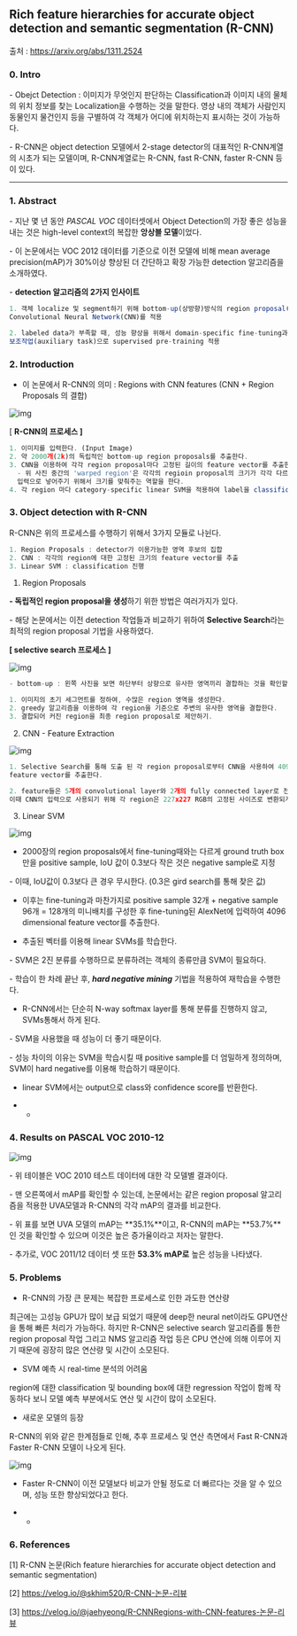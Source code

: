 ﻿



## Rich feature hierarchies for accurate object detection and semantic segmentation (R-CNN)

출처 : https://arxiv.org/abs/1311.2524



### 0. Intro



\- Obejct Detection : 이미지가 무엇인지 판단하는 Classification과 이미지 내의 물체의 위치 정보를 찾는 Localization을 수행하는 것을 말한다. 영상 내의 객체가 사람인지 동물인지 물건인지 등을 구별하여 각 객체가 어디에 위치하는지 표시하는 것이 가능하다.



\- R-CNN은 object detection 모델에서 2-stage detector의 대표적인 R-CNN계열의 시초가 되는 모델이며, R-CNN계열로는 R-CNN, fast R-CNN, faster R-CNN 등이 있다.



- - - 

### 1. Abstract

\- 지난 몇 년 동안 *PASCAL VOC* 데이터셋에서 Object Detection의 가장 좋은 성능을 내는 것은 high-level context의 복잡한 **앙상블 모델**이었다.



\- 이 논문에서는 VOC 2012 데이터를 기준으로 이전 모델에 비해 mean average precision(mAP)가 30%이상 향상된 더 간단하고 확장 가능한 detection 알고리즘을 소개하였다.



\- **detection 알고리즘의 2가지 인사이트** 



```javascript
1. 객체 localize 및 segment하기 위해 bottom-up(상방향)방식의 region proposal(지역 제안)에 
Convolutional Neural Network(CNN)를 적용

2. labeled data가 부족할 때, 성능 향상을 위해서 domain-specific fine-tuning과
보조작업(auxiliary task)으로 supervised pre-training 적용
```



### 2. Introduction

- 이 논문에서 R-CNN의 의미 : Regions with CNN features (CNN + Region Proposals 의 결합)



![img](https://blogfiles.pstatic.net/MjAyMTA5MTJfMTg5/MDAxNjMxNDQ1MTk1MzUx.9hq_JjmcXNX--o_ucJIWLU_rqVNVgeuaqwlYE6QGR5og.Fd0hW-410dQjif-MC2aB1ObluQRBBh7pDXmqkc9D5lYg.PNG.nm1lee/%EC%8A%A4%ED%81%AC%EB%A6%B0%EC%83%B7_2021-09-12_%EC%98%A4%ED%9B%84_8.13.09.png?type=w1)



[ **R-CNN의 프로세스 ]**



```javascript
1. 이미지를 입력한다. (Input Image)
2. 약 2000개(2k)의 독립적인 bottom-up region proposals를 추출한다.
3. CNN을 이용하여 각각 region proposal마다 고정된 길이의 feature vector를 추출한다.
  - 위 사진 중간의 'warped region'은 각각의 regioin proposal의 크기가 각각 다르므로 이를 CNN의 
  입력으로 넣어주기 위해서 크기를 맞춰주는 역할을 한다.
4. 각 region 마다 category-specific linear SVM을 적용하여 label을 classification(분류)한다. 
```



### 3. Object detection with R-CNN 

R-CNN은 위의 프로세스를 수행하기 위해서 3가지 모듈로 나뉜다.

```javascript
1. Region Proposals : detector가 이용가능한 영역 후보의 집합
2. CNN : 각각의 region에 대한 고정된 크기의 feature vector를 추출
3. Linear SVM : classification 진행
```

1. Region Proposals



**- 독립적인 region proposal을 생성**하기 위한 방법은 여러가지가 있다. 

\- 해당 논문에서는 이전 detection 작업들과 비교하기 위하여 **Selective Search**라는 최적의 region proposal 기법을 사용하였다. 



**[ selective search 프로세스 ]**



![img](https://blogfiles.pstatic.net/MjAyMTA5MTJfMjU2/MDAxNjMxNDQ2NDU5NTE4.9AtZjFQEs_K32f-w5uGypjZXLrqF0JoKd4G8ppChLq4g.VkJiv_2amYJwaf-GmURWYuF-ekDs8uikW07ktz6G6u0g.PNG.nm1lee/%EC%8A%A4%ED%81%AC%EB%A6%B0%EC%83%B7_2021-09-12_%EC%98%A4%ED%9B%84_8.34.15.png?type=w1)



```javascript
- bottom-up : 왼쪽 사진을 보면 하단부터 상향으로 유사한 영역끼리 결합하는 것을 확인할 수 있음 -

1. 이미지의 초기 세그먼트를 정하여, 수많은 region 영역을 생성한다.
2. greedy 알고리즘을 이용하여 각 region을 기준으로 주변의 유사한 영역을 결합한다.
3. 결합되어 커진 region을 최종 region proposal로 제안하기.
```

2. CNN - Feature Extraction

![img](https://blogfiles.pstatic.net/MjAyMTA5MTJfMTEy/MDAxNjMxNDQ2NjE1MDU0._MSWygDFmHwLGfYQWGKOEmPj_tOHfxUMyuUs6dknXJQg.P3-wokEnjHidbxemIjIC-nglNi4-P4L2EjrMSrpPFqkg.PNG.nm1lee/%EC%8A%A4%ED%81%AC%EB%A6%B0%EC%83%B7_2021-09-12_%EC%98%A4%ED%9B%84_8.36.49.png?type=w1)



```javascript
1. Selective Search를 통해 도출 된 각 region proposal로부터 CNN을 사용하여 4096차원의 
feature vector를 추출한다.

2. feature들은 5개의 convolutional layer와 2개의 fully connected layer로 전파되는데, 
이때 CNN의 입력으로 사용되기 위해 각 region은 227x227 RGB의 고정된 사이즈로 변환되게 된다.
```

3. Linear SVM



![img](https://blogfiles.pstatic.net/MjAyMTA5MTJfMjEy/MDAxNjMxNDQ3Njg0MDI1.IFclxan0WyQuWiSfk9we9d85xhYObZmlbm_1tTbkIlYg.88rxqfR5CdsKhuObruM8PNZ85xcqkfD4T93ry7aOyvgg.PNG.nm1lee/%EC%8A%A4%ED%81%AC%EB%A6%B0%EC%83%B7_2021-09-12_%EC%98%A4%ED%9B%84_8.54.40.png?type=w1)



- 2000장의 region proposals에서 fine-tuning때와는 다르게 ground truth box만을 positive sample, IoU 값이 0.3보다 작은 것은 negative sample로 지정 

\- 이때, IoU값이 0.3보다 큰 경우 무시한다. (0.3은 gird search를 통해 찾은 값)



- 이후는 fine-tuning과 마찬가지로 positive sample 32개 + negative sample 96개 = 128개의 미니배치를 구성한 후 fine-tuning된 AlexNet에 입력하여 4096 dimensional feature vector를 추출한다. 



- 추출된 벡터를 이용해 linear SVMs를 학습한다. 

\- SVM은 2진 분류를 수행하므로 분류하려는 객체의 종류만큼 SVM이 필요하다. 

\- 학습이 한 차례 끝난 후, ***hard negative mining*** 기법을 적용하여 재학습을 수행한다.



- R-CNN에서는 단순히 N-way softmax layer를 통해 분류를 진행하지 않고, SVMs통해서 하게 된다.

\- SVM을 사용했을 때 성능이 더 좋기 때문이다. 

\- 성능 차이의 이유는 SVM을 학습시킬 때 positive sample를 더 엄밀하게 정의하며, SVM이 hard negative를 이용해 학습하기 때문이다.



- linear SVM에서는 output으로 class와 confidence score를 반환한다.



- - 

### 4. Results on PASCAL VOC 2010-12



![img](https://blogfiles.pstatic.net/MjAyMTA5MTJfOTcg/MDAxNjMxNDQ2Njc0OTAw.hEavBq5x8WbOzAF2G05wyS3i8r6D406B4TbgWW49m28g.TuCyggKEO-Zi8kLEp_4DxBHoGfzyfXTSoD7wOsZcm5Mg.PNG.nm1lee/%EC%8A%A4%ED%81%AC%EB%A6%B0%EC%83%B7_2021-09-12_%EC%98%A4%ED%9B%84_8.37.50.png?type=w1)



\- 위 테이블은 VOC 2010 테스트 데이터에 대한 각 모델별 결과이다.

\- 맨 오른쪽에서 mAP를 확인할 수 있는데, 논문에서는 같은 region proposal 알고리즘을 적용한 UVA모델과 R-CNN의 각각 mAP의 결과를 비교한다.

\- 위 표를 보면 UVA 모델의 mAP는 **35.1%**이고, R-CNN의 mAP는 **53.7%**인 것을 확인할 수 있으며 이것은 높은 증가율이라고 저자는 말한다. 

\- 추가로, VOC 2011/12 데이터 셋 또한 **53.3% mAP로** 높은 성능을 나타냈다.







### 5. Problems

- R-CNN의 가장 큰 문제는 복잡한 프로세스로 인한 과도한 연산량

최근에는 고성능 GPU가 많이 보급 되었기 때문에 deep한 neural net이라도 GPU연산을 통해 빠른 처리가 가능하다. 하지만 R-CNN은 selective search 알고리즘를 통한 region proposal 작업 그리고 NMS 알고리즘 작업 등은 CPU 연산에 의해 이루어 지기 때문에 굉장히 많은 연산량 및 시간이 소모된다.



- SVM 예측 시 real-time 분석의 어려움

region에 대한 classification 및 bounding box에 대한 regression 작업이 함께 작동하다 보니 모델 예측 부분에서도 연산 및 시간이 많이 소모된다.



- 새로운 모델의 등장

R-CNN의 위와 같은 한계점들로 인해, 추후 프로세스 및 연산 측면에서 Fast R-CNN과 Faster R-CNN 모델이 나오게 된다.



![img](https://blogfiles.pstatic.net/MjAyMTA5MTJfMTYw/MDAxNjMxNDQ3NTk1MDc1.WnZfJzVWRavEJcG42tXgRR4uYlIfBYkEdkpamZAHA94g.AWnNXo_ZH4dgVPEleznTGlwthsoduuEHVtSfBT8vQ30g.PNG.nm1lee/%EC%8A%A4%ED%81%AC%EB%A6%B0%EC%83%B7_2021-09-12_%EC%98%A4%ED%9B%84_8.53.09.png?type=w1)

- Faster R-CNN이 이전 모델보다 비교가 안될 정도로 더 빠르다는 것을 알 수 있으며, 성능 또한 향상되었다고 한다. 



- - 

### 6. References

[1] R-CNN 논문(Rich feature hierarchies for accurate object detection and semantic segmentation)

[2] https://velog.io/@skhim520/R-CNN-논문-리뷰

[3] https://velog.io/@jaehyeong/R-CNNRegions-with-CNN-features-논문-리뷰



﻿